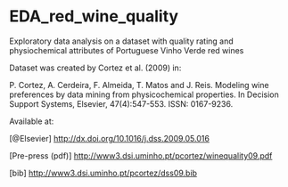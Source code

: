 # EDA_red_wine_quality
Exploratory data analysis on a dataset with quality rating and physiochemical attributes of Portuguese Vinho Verde red wines

Dataset was created by Cortez et al. (2009) in:

P. Cortez, A. Cerdeira, F. Almeida, T. Matos and J. Reis. Modeling wine preferences by data mining from physicochemical properties. In Decision Support Systems, Elsevier, 47(4):547-553. ISSN: 0167-9236.

Available at:

[@Elsevier] http://dx.doi.org/10.1016/j.dss.2009.05.016

[Pre-press (pdf)] http://www3.dsi.uminho.pt/pcortez/winequality09.pdf

[bib] http://www3.dsi.uminho.pt/pcortez/dss09.bib
